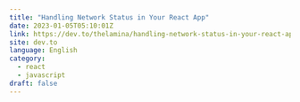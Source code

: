 ```yaml
---
title: "Handling Network Status in Your React App"
date: 2023-01-05T05:10:01Z
link: https://dev.to/thelamina/handling-network-status-in-your-react-app-4222?utm_medium=RSS&utm_source=news.12bit.vn
site: dev.to
language: English
category:
  - react
  - javascript
draft: false
---
```

